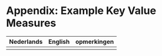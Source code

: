 # Appendix: Example Key Value Measures

| Nederlands | English | opmerkingen |
| - | - | - |
| | | |
